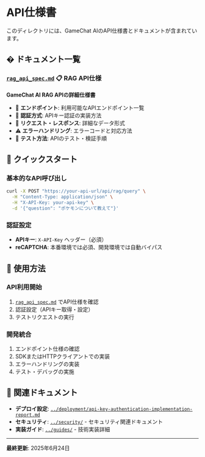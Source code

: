 # API仕様書

このディレクトリには、GameChat AIのAPI仕様書とドキュメントが含まれています。

## � ドキュメント一覧

### [`rag_api_spec.md`](./rag_api_spec.md) 📋 **RAG API仕様**
**GameChat AI RAG APIの詳細仕様書**
- 🔌 **エンドポイント**: 利用可能なAPIエンドポイント一覧
- 🔐 **認証方式**: APIキー認証の実装方法
- 📝 **リクエスト・レスポンス**: 詳細なデータ形式
- ⚠️ **エラーハンドリング**: エラーコードと対応方法
- 🧪 **テスト方法**: APIのテスト・検証手順

## 🚀 クイックスタート

### 基本的なAPI呼び出し
```bash
curl -X POST "https://your-api-url/api/rag/query" \
  -H "Content-Type: application/json" \
  -H "X-API-Key: your-api-key" \
  -d '{"question": "ポケモンについて教えて"}'
```

### 認証設定
- **APIキー**: `X-API-Key` ヘッダー（必須）
- **reCAPTCHA**: 本番環境では必須、開発環境では自動バイパス

## 🎯 使用方法

### API利用開始
1. [`rag_api_spec.md`](./rag_api_spec.md) でAPI仕様を確認
2. 認証設定（APIキー取得・設定）
3. テストリクエストの実行

### 開発統合
1. エンドポイント仕様の確認
2. SDKまたはHTTPクライアントでの実装
3. エラーハンドリングの実装
4. テスト・デバッグの実施

## 🔗 関連ドキュメント

- **デプロイ設定**: [`../deployment/api-key-authentication-implementation-report.md`](../deployment/api-key-authentication-implementation-report.md)
- **セキュリティ**: [`../security/`](../security/) - セキュリティ関連ドキュメント
- **実装ガイド**: [`../guides/`](../guides/) - 技術実装詳細

---
**最終更新**: 2025年6月24日
